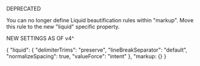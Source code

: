 DEPRECATED

You can no longer define Liquid beautification rules within "markup". Move this rule to the new "liquid" specific property.


NEW SETTINGS AS OF v4^

{
  "liquid": {
    "delimiterTrims": "preserve",
    "lineBreakSeparator": "default",
    "normalizeSpacing": true,
    "valueForce": "intent"
  },
  "markup: {}
}
